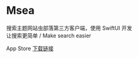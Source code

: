 # Msea

搜索主题网站虫部落第三方客户端，使用 SwiftUI 开发  
让搜索更简单 / Make search easier

App Store [下载链接](https://apps.apple.com/app/id1607297894)
